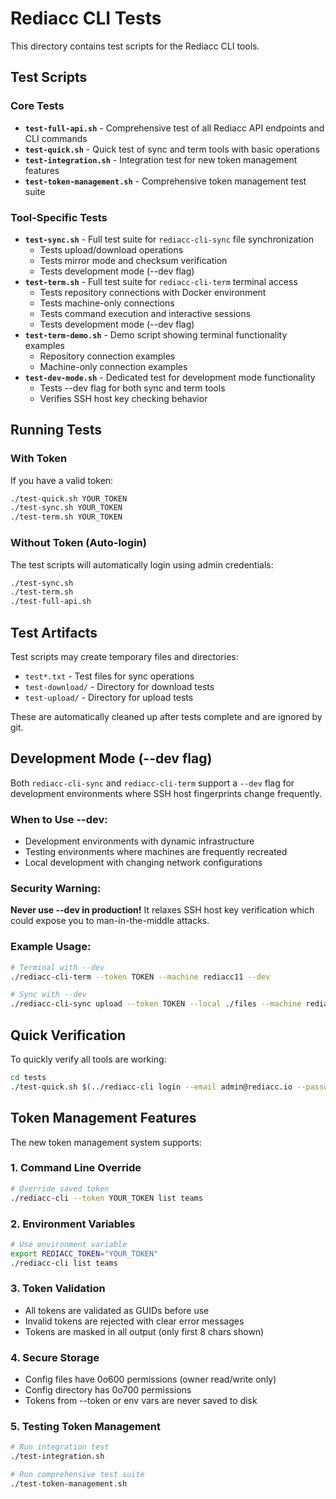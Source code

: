 # Rediacc CLI Tests

This directory contains test scripts for the Rediacc CLI tools.

## Test Scripts

### Core Tests

- **`test-full-api.sh`** - Comprehensive test of all Rediacc API endpoints and CLI commands
- **`test-quick.sh`** - Quick test of sync and term tools with basic operations
- **`test-integration.sh`** - Integration test for new token management features
- **`test-token-management.sh`** - Comprehensive token management test suite

### Tool-Specific Tests

- **`test-sync.sh`** - Full test suite for `rediacc-cli-sync` file synchronization
  - Tests upload/download operations
  - Tests mirror mode and checksum verification
  - Tests development mode (--dev flag)
- **`test-term.sh`** - Full test suite for `rediacc-cli-term` terminal access
  - Tests repository connections with Docker environment
  - Tests machine-only connections
  - Tests command execution and interactive sessions
  - Tests development mode (--dev flag)
- **`test-term-demo.sh`** - Demo script showing terminal functionality examples
  - Repository connection examples
  - Machine-only connection examples
- **`test-dev-mode.sh`** - Dedicated test for development mode functionality
  - Tests --dev flag for both sync and term tools
  - Verifies SSH host key checking behavior

## Running Tests

### With Token
If you have a valid token:
```bash
./test-quick.sh YOUR_TOKEN
./test-sync.sh YOUR_TOKEN
./test-term.sh YOUR_TOKEN
```

### Without Token (Auto-login)
The test scripts will automatically login using admin credentials:
```bash
./test-sync.sh
./test-term.sh
./test-full-api.sh
```

## Test Artifacts

Test scripts may create temporary files and directories:
- `test*.txt` - Test files for sync operations
- `test-download/` - Directory for download tests
- `test-upload/` - Directory for upload tests

These are automatically cleaned up after tests complete and are ignored by git.

## Development Mode (--dev flag)

Both `rediacc-cli-sync` and `rediacc-cli-term` support a `--dev` flag for development environments where SSH host fingerprints change frequently.

### When to Use --dev:
- Development environments with dynamic infrastructure
- Testing environments where machines are frequently recreated
- Local development with changing network configurations

### Security Warning:
**Never use --dev in production!** It relaxes SSH host key verification which could expose you to man-in-the-middle attacks.

### Example Usage:
```bash
# Terminal with --dev
./rediacc-cli-term --token TOKEN --machine rediacc11 --dev

# Sync with --dev
./rediacc-cli-sync upload --token TOKEN --local ./files --machine rediacc11 --repo A1 --dev
```

## Quick Verification

To quickly verify all tools are working:
```bash
cd tests
./test-quick.sh $(../rediacc-cli login --email admin@rediacc.io --password 111111 --output json | grep -o '"token":"[^"]*' | cut -d'"' -f4)
```

## Token Management Features

The new token management system supports:

### 1. Command Line Override
```bash
# Override saved token
./rediacc-cli --token YOUR_TOKEN list teams
```

### 2. Environment Variables
```bash
# Use environment variable
export REDIACC_TOKEN="YOUR_TOKEN"
./rediacc-cli list teams
```

### 3. Token Validation
- All tokens are validated as GUIDs before use
- Invalid tokens are rejected with clear error messages
- Tokens are masked in all output (only first 8 chars shown)

### 4. Secure Storage
- Config files have 0o600 permissions (owner read/write only)
- Config directory has 0o700 permissions
- Tokens from --token or env vars are never saved to disk

### 5. Testing Token Management
```bash
# Run integration test
./test-integration.sh

# Run comprehensive test suite
./test-token-management.sh
```